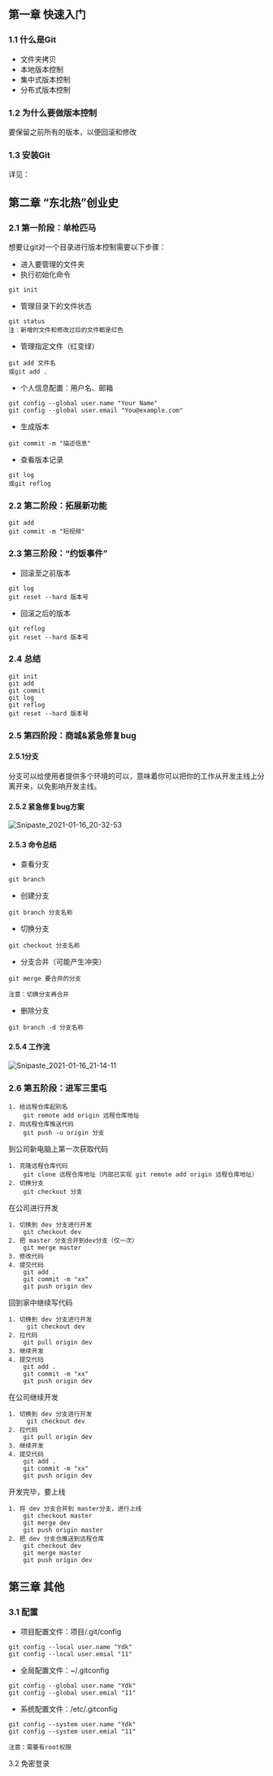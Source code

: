 ## 第一章 快速入门

### 1.1 什么是Git

* 文件夹拷贝
* 本地版本控制
* 集中式版本控制
* 分布式版本控制

### 1.2 为什么要做版本控制

要保留之前所有的版本，以便回滚和修改

### 1.3 安装Git

详见：

## 第二章 “东北热”创业史

### 2.1 第一阶段：单枪匹马

想要让git对一个目录进行版本控制需要以下步骤：

* 进入要管理的文件夹
* 执行初始化命令

```
git init
```

* 管理目录下的文件状态

```
git status
注：新增的文件和修改过后的文件都是红色
```

* 管理指定文件（红变绿）

```
git add 文件名
或git add .
```

* 个人信息配置：用户名、邮箱

```
git config --global user.name "Your Name"
git config --global user.email "You@example.com"
```

* 生成版本

```
git commit -m "描述信息"
```

* 查看版本记录

```
git log
或git reflog
```

### 2.2 第二阶段：拓展新功能

```
git add
git commit -m "短视频"
```

### 2.3 第三阶段：“约饭事件”

* 回滚至之前版本

```
git log
git reset --hard 版本号
```

* 回滚之后的版本

```
git reflog
git reset --hard 版本号
```

### 2.4 总结

```
git init
git add
git commit
git log
git reflog
git reset --hard 版本号
```

### 2.5 第四阶段：商城&紧急修复bug

#### 2.5.1分支

分支可以给使用者提供多个环境的可以，意味着你可以把你的工作从开发主线上分离开来，以免影响开发主线。

#### 2.5.2 紧急修复bug方案

![Snipaste_2021-01-16_20-32-53](C:\Users\11631\gitdir\image\Snipaste_2021-01-16_20-32-53.png)

#### 2.5.3 命令总结

* 查看分支

```
git branch
```

* 创建分支

```
git branch 分支名称
```

* 切换分支

```
git checkout 分支名称
```

* 分支合并（可能产生冲突）

```
git merge 要合并的分支

注意：切换分支再合并
```

* 删除分支

```
git branch -d 分支名称
```

#### 2.5.4 工作流

![Snipaste_2021-01-16_21-14-11](C:\Users\11631\gitdir\image\Snipaste_2021-01-16_21-14-11.png)



### 2.6 第五阶段：进军三里屯

```
1. 给远程仓库起别名
	git remote add origin 远程仓库地址
2. 向远程仓库推送代码
	git push -u origin 分支
```

到公司新电脑上第一次获取代码

```
1. 克隆远程仓库代码
	git clone 远程仓库地址（内部已实现 git remote add origin 远程仓库地址）
2. 切换分支
	git checkout 分支
```

在公司进行开发

```
1. 切换到 dev 分支进行开发
	git checkout dev
2. 把 master 分支合并到dev分支（仅一次）
	git merge master
3. 修改代码
4. 提交代码
	git add .
	git commit -m "xx"
	git push origin dev
```

回到家中继续写代码

```
1. 切换到 dev 分支进行开发
	 git checkout dev
2. 拉代码
	git pull origin dev
3. 继续开发
4. 提交代码
	git add .
	git commit -m "xx"
	git push origin dev
```

在公司继续开发

```
1. 切换到 dev 分支进行开发
	 git checkout dev
2. 拉代码
	git pull origin dev
3. 继续开发
4. 提交代码
	git add .
	git commit -m "xx"
	git push origin dev
```

开发完毕，要上线

```
1. 将 dev 分支合并到 master分支，进行上线
	git checkout master
	git merge dev
	git push origin master
2. 把 dev 分支也推送到远程仓库
	git checkout dev
	git merge master
	git push origin dev
```



## 第三章 其他

### 3.1 配置

* 项目配置文件：项目/.git/config

```
git config --local user.name "Ydk"
git config --local user.emial "11"
```

* 全局配置文件：~/.gitconfig

```
git config --global user.name "Ydk"
git config --global user.emial "11"
```

* 系统配置文件：/etc/.gitconfig

```
git config --system user.name "Ydk"
git config --system user.emial "11"

注意：需要有root权限
```



3.2 免密登录